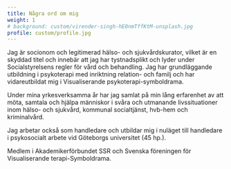 ```yaml
---
title: Några ord om mig
weight: 1
# background: custom/virender-singh-hE0nmTffKtM-unsplash.jpg
profile: custom/profile.jpg
---
```


Jag är socionom och legitimerad hälso- och sjukvårdskurator, vilket är en skyddad titel och innebär att jag har tystnadsplikt och lyder under Socialstyrelsens regler för vård och behandling. Jag har grundläggande utbildning i psykoterapi med inriktning relation- och familj och har vidareutbildat mig i Visualiserande psykoterapi-symboldrama.

Under mina yrkesverksamma år har jag samlat på min lång erfarenhet av att möta, samtala och hjälpa människor i svåra och utmanande livssituationer inom hälso- och sjukvård, kommunal socialtjänst, hvb-hem och kriminalvård.

Jag arbetar också som handledare och utbildar mig i nuläget till handledare i psykosocialt arbete vid Göteborgs universitet (45 hp.).

Medlem i Akademikerförbundet SSR och Svenska föreningen för Visualiserande terapi-Symboldrama.
